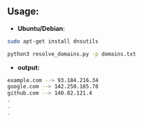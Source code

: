 ## Usage:
- **Ubuntu/Debian**:
```bash
sudo apt-get install dnsutils
```
```bash
python3 resolve_domains.py -p domains.txt
```
- **output:**
```bash
example.com --> 93.184.216.34
google.com --> 142.250.185.78
github.com --> 140.82.121.4
.
.
.
```
